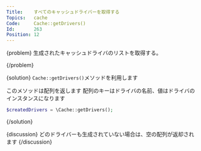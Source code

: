 ```yaml
---
Title:    すべてのキャッシュドライバーを取得する
Topics:   cache
Code:     Cache::getDrivers()
Id:       263
Position: 12
---
```


{problem}
生成されたキャッシュドライバのリストを取得する。

{/problem}

{solution}
`Cache::getDrivers()`メソッドを利用します

このメソッドは配列を返します
配列のキーはドライバの名前、値はドライバのインスタンスになります

```php
$createdDrivers = \Cache::getDrivers();
```
{/solution}

{discussion}
どのドライバーも生成されていない場合は、空の配列が返却されます
{/discussion}

